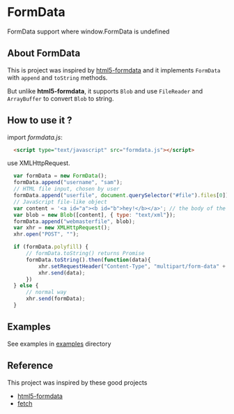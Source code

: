 # FormData
FormData support where window.FormData is undefined

## About FormData

This is project was inspired by [html5-formdata](https://github.com/francois2metz/html5-formdata/blob/master/README.md) and it implements `FormData` with `append` and `toString` methods.

But unlike **html5-formdata**, it supports `Blob`  and use `FileReader` and `ArrayBuffer` to convert `Blob` to string.

## How to use it ?

import *formdata.js*:

```html
  <script type="text/javascript" src="formdata.js"></script>
```
use XMLHttpRequest.

```javascript
  var formData = new FormData();
  formData.append("username", "sam");
  // HTML file input, chosen by user
  formData.append("userfile", document.querySelector("#file").files[0]);
  // JavaScript file-like object
  var content = '<a id="a"><b id="b">hey!</b></a>'; // the body of the new file...
  var blob = new Blob([content], { type: "text/xml"});
  formData.append("webmasterfile", blob);
  var xhr = new XMLHttpRequest();
  xhr.open("POST", "");

  if (formData.polyfill) {
      // formData.toString() returns Promise
      formData.toString().then(function(data){
          xhr.setRequestHeader("Content-Type", "multipart/form-data" + formData.boundary)
          xhr.send(data);
      })
  } else {
      // normal way
      xhr.send(formData);
  }
```

## Examples

See examples in [examples](https://github.com/henryluki/FormData/tree/master/examples) directory

## Reference

This project was inspired by these good projects

- [html5-formdata](https://github.com/francois2metz/html5-formdata)
- [fetch](https://github.com/github/fetch)